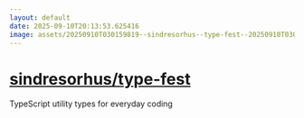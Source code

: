 ```yaml
---
layout: default
date: 2025-09-10T20:13:53.625416
image: assets/20250910T030159819--sindresorhus--type-fest--20250910T030326386--cropped.png
---
```


# [sindresorhus/type-fest](https://github.com/sindresorhus/type-fest)

TypeScript utility types for everyday coding
